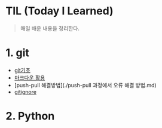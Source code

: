 # TIL (Today I Learned)

> 매일 배운 내용을 정리한다.

# 1. git

* [git기초](./git.md)
* [마크다운 활용](./markdown.md)
* [push-pull 해결방법](./push-pull 과정에서 오류 해결 방법.md)
* [gitignore](./gitignore.md)

# 2. Python

